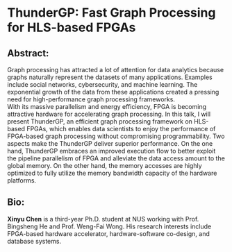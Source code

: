 # ThunderGP: Fast Graph Processing for HLS-based FPGAs

## Abstract:
Graph processing has attracted a lot of attention for data analytics because graphs naturally represent the datasets of many applications. Examples include social networks, cybersecurity, and machine learning. The exponential growth of the data from these applications created a pressing need for high-performance graph processing frameworks.  
With its massive parallelism and energy efficiency, FPGA is becoming attractive hardware for accelerating graph processing. In this talk, I will present ThunderGP, an efficient graph processing framework on HLS-based FPGAs,  which enables data scientists to enjoy the performance of FPGA-based graph processing without compromising programmability. 
Two aspects make the ThunderGP deliver superior performance. On the one hand, ThunderGP embraces an improved execution flow to better exploit the pipeline parallelism of FPGA and alleviate the data access amount to the global memory. On the other hand, the memory accesses are highly optimized to fully utilize the memory bandwidth capacity of the hardware platforms.


## Bio:
__Xinyu Chen__ is a third-year Ph.D. student at NUS working with Prof. Bingsheng He and Prof. Weng-Fai Wong. His research interests include FPGA-based hardware accelerator, hardware-software co-design, and database systems.


